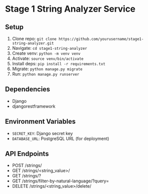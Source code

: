 # Stage 1 String Analyzer Service

## Setup
1. Clone repo: `git clone https://github.com/yourusername/stage1-string-analyzer.git`
2. Navigate: `cd stage1-string-analyzer`
3. Create venv: `python -m venv venv`
4. Activate: `source venv/bin/activate`
5. Install deps: `pip install -r requirements.txt`
6. Migrate: `python manage.py migrate`
7. Run: `python manage.py runserver`

## Dependencies
- Django
- djangorestframework

## Environment Variables
- `SECRET_KEY`: Django secret key
- `DATABASE_URL`: PostgreSQL URL (for deployment)

## API Endpoints
- POST /strings/
- GET /strings/<string_value>/
- GET /strings/?<filters>
- GET /strings/filter-by-natural-language/?query=<query>
- DELETE /strings/<string_value>/delete/
